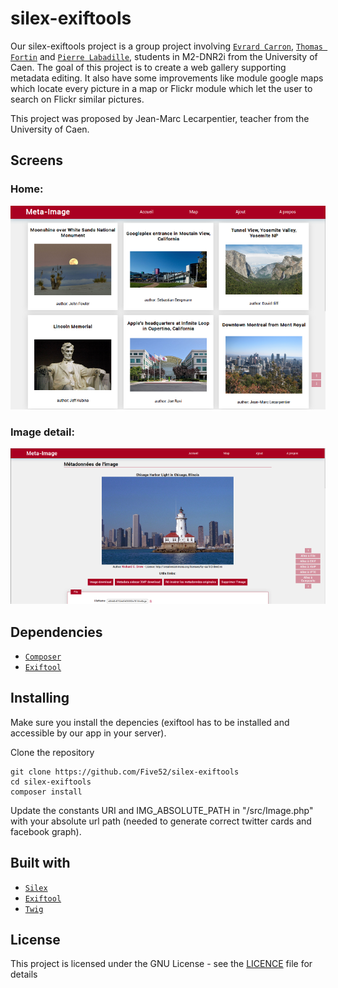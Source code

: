 # silex-exiftools
Our silex-exiftools project is a group project involving [`Evrard Carron`](https://github.com/Five52/), [`Thomas Fortin`](https://github.com/ThomasFortin/) and [`Pierre Labadille`](https://github.com/plabadille/), students in M2-DNR2i from the University of Caen.
The goal of this project is to create a web gallery supporting metadata editing. It also have some improvements like module google maps which locate every picture in a map or Flickr module which let the user to search on Flickr similar pictures.

This project was proposed by Jean-Marc Lecarpentier, teacher from the University of Caen.

## Screens

### Home:

![](media/screenHome.png)

### Image detail:

![](media/screenDetail.png)

## Dependencies

* [`Composer`](https://getcomposer.org/) 
* [`Exiftool`](http://www.sno.phy.queensu.ca/~phil/exiftool/) 

## Installing

Make sure you install the depencies (exiftool has to be installed and accessible by our app in your server).

Clone the repository
```
git clone https://github.com/Five52/silex-exiftools
cd silex-exiftools
composer install
```

Update the constants URI and IMG_ABSOLUTE_PATH in "/src/Image.php" with your absolute url path (needed to generate correct twitter cards and facebook graph).

## Built with

* [`Silex`](http://silex.sensiolabs.org/)
* [`Exiftool`](http://www.sno.phy.queensu.ca/~phil/exiftool/)
* [`Twig`](http://twig.sensiolabs.org/)


## License

This project is licensed under the GNU License - see the [LICENCE](LICENSE) file for details
